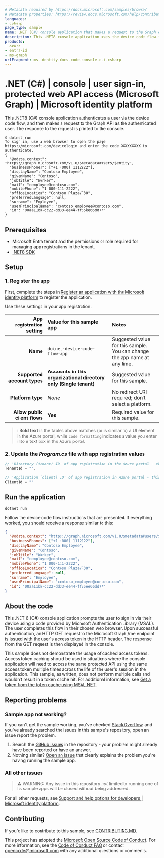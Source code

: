 ```yaml
---
# Metadata required by https://docs.microsoft.com/samples/browse/
# Metadata properties: https://review.docs.microsoft.com/help/contribute/samples/process/onboarding?branch=main#add-metadata-to-readme
languages:
- csharp
page_type: sample
name: .NET (C#) console application that makes a request to the Graph API via the Device Code flow
description: This .NET8 console application uses the device code flow for authentication and then makes a request to Microsoft Graph for the user's profile data.
products:
- azure
- entra-id
- ms-graph
urlFragment: ms-identity-docs-code-console-cli-csharp
---
```


<!-- SAMPLE ID: DOCS-CODE-030 -->
# .NET (C#) | console | user sign-in, protected web API access (Microsoft Graph) | Microsoft identity platform

This .NET8 (C#) console application authenticates a user via the device code flow, and then makes a request to the Graph API as the authenticated user. The response to the request is printed to the console.

```console
$ dotnet run
To sign in, use a web browser to open the page https://microsoft.com/devicelogin and enter the code XXXXXXXXX to authenticate.
{
  "@odata.context": "https://graph.microsoft.com/v1.0/$metadata#users/$entity",
  "businessPhones": ["+1 (000) 1112222"],
  "displayName": "Contoso Employee",
  "givenName": "Contoso",
  "jobTitle": "Worker",
  "mail": "cemployee@contoso.com",
  "mobilePhone": "1 000-111-2222",
  "officeLocation": "Contoso Plaza/F30",
  "preferredLanguage": null,
  "surname": "Employee",
  "userPrincipalName": "contoso_employee@contoso.com",
  "id": "00aa11bb-cc22-dd33-ee44-ff55ee66dd77"
}
```

## Prerequisites

- Microsoft Entra tenant and the permissions or role required for managing app registrations in the tenant.
- [.NET8 SDK](https://dotnet.microsoft.com/download/dotnet/8.0)

## Setup

### 1. Register the app

First, complete the steps in [Register an application with the Microsoft identity platform](https://docs.microsoft.com/azure/active-directory/develop/quickstart-register-app) to register the application.

Use these settings in your app registration.

| App registration <br/> setting   | Value for this sample app                                          | Notes                                                                           |
|---------------------------------:|:-------------------------------------------------------------------|:--------------------------------------------------------------------------------|
| **Name**                         | `dotnet-device-code-flow-app`                                      | Suggested value for this sample. <br/> You can change the app name at any time. |
| **Supported account types**      | **Accounts in this organizational directory only (Single tenant)** | Suggested value for this sample.                                                |
| **Platform type**                | _None_                                                             | No redirect URI required; don't select a platform.                              |
| **Allow public client flows**    | **Yes**                                                            | Required value for this sample.                                                 |

> :information_source: **Bold text** in the tables above matches (or is similar to) a UI element in the Azure portal, while `code formatting` indicates a value you enter into a text box in the Azure portal.

### 2. Update the _Program.cs_ file with app registration values

```csharp
// 'Directory (tenant) ID' of app registration in the Azure portal - this value is a GUID
TenantId = "",

// 'Application (client) ID' of app registration in Azure portal - this value is a GUID
ClientId = ""
```

## Run the application

```bash
dotnet run
```

Follow the device code flow instructions that are presented. If everything worked, you should receive a response similar to this:

```json
{
  "@odata.context": "https://graph.microsoft.com/v1.0/$metadata#users/$entity",
  "businessPhones": ["+1 (000) 1112222"],
  "displayName": "Contoso Employee",
  "givenName": "Contoso",
  "jobTitle": "Worker",
  "mail": "cemployee@contoso.com",
  "mobilePhone": "1 000-111-2222",
  "officeLocation": "Contoso Plaza/F30",
  "preferredLanguage": null,
  "surname": "Employee",
  "userPrincipalName": "contoso_employee@contoso.com",
  "id": "00aa11bb-cc22-dd33-ee44-ff55ee66dd77"
}
```

## About the code

This .NET 6 (C#) console application prompts the user to sign in via their device using a code provided by Microsoft Authentication Library (MSAL). The user completes this flow in their chosen web browser. Upon successful authentication, an HTTP GET request to the Microsoft Graph /me endpoint is issued with the user's access token in the HTTP header. The response from the GET request is then displayed in the console.

This sample does not demonstrate the usage of cached access tokens. Access token caching should be used in situations where the console application will need to access the same protected API using the same access token multiple times across the life of the user's session in the application. This sample, as written, does not perform multiple calls and wouldn't result in a token cache hit. For additional information, see [Get a token from the token cache using MSAL.NET](https://docs.microsoft.com/azure/active-directory/develop/msal-net-acquire-token-silently).

## Reporting problems

### Sample app not working?

If you can't get the sample working, you've checked [Stack Overflow](http://stackoverflow.com/questions/tagged/msal), and you've already searched the issues in this sample's repository, open an issue report the problem.

1. Search the [GitHub issues](../../issues) in the repository - your problem might already have been reported or have an answer.
1. Nothing similar? [Open an issue](../../issues/new) that clearly explains the problem you're having running the sample app.

### All other issues

> :warning: WARNING: Any issue in this repository _not_ limited to running one of its sample apps will be closed without being addressed.

For all other requests, see [Support and help options for developers | Microsoft identity platform](https://docs.microsoft.com/azure/active-directory/develop/developer-support-help-options).

## Contributing

If you'd like to contribute to this sample, see [CONTRIBUTING.MD](/CONTRIBUTING.md).

This project has adopted the [Microsoft Open Source Code of Conduct](https://opensource.microsoft.com/codeofconduct/). For more information, see the [Code of Conduct FAQ](https://opensource.microsoft.com/codeofconduct/faq/) or contact [opencode@microsoft.com](mailto:opencode@microsoft.com) with any additional questions or comments.
